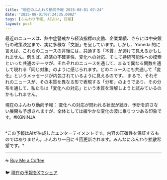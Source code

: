 ```yaml
---
title: "現在のふんわり動向予報 2025-08-01 07:24"
date: "2025-08-01T07:24:35.000Z"
tags: [ふんわり予報, AI占い, 日常]
layout: post
---
```


最近のニュースは、熱中症警戒から経済指標の変動、企業業績、さらには中央銀行の政策決定まで、実に多様な「文脈」を呈しています。しかし、Yoneda 的に言えば、これらのニュースの背後には、共通する「本質」が透けて見えるかもしれません。例えば、経済の不確実性、変化への対応、そして持続可能性への模索といった共通のテーマが、それぞれのニュースを通して、まるで異なる関数を通して現れる「同じ対象」のように感じられます。どのニュースにも共通して「変化」というメッセージが内包されているように見えるのです。  まるで、それぞれのニュースが、その本質を異なる形で表現する「分布」のようであり、その分布を通して、私たちは「変化への対応」という本質を理解しようと試みているのかもしれません。


現在のふんわり動向予報：
変化への対応が問われる状況が続き、予断を許さない展開も予想されますが、全体としては緩やかな変化の波に乗りつつある印象です。#KGNINJA

<br>
*この予報はAIが生成したエンターテイメントです。内容の正確性を保証するものではありません。ふんわり一日に４回更新されます。みんなにふんわり拡散希望です。*

---
☕️ [Buy Me a Coffee](https://www.buymeacoffee.com/kgninja)

🐦 [現在の予報をXでシェア](https://twitter.com/intent/tweet?text=%E7%8F%BE%E5%9C%A8%E3%81%AE%E3%81%B5%E3%82%93%E3%82%8F%E3%82%8A%E4%BA%88%E5%A0%B1%3A%20%E3%80%8C%E6%9C%80%E8%BF%91%E3%81%AE%E3%83%8B%E3%83%A5%E3%83%BC%E3%82%B9%E3%81%AF%E3%80%81%E7%86%B1%E4%B8%AD%E7%97%87%E8%AD%A6%E6%88%92%E3%81%8B%E3%82%89%E7%B5%8C%E6%B8%88%E6%8C%87%E6%A8%99%E3%81%AE%E5%A4%89%E5%8B%95%E3%80%81%E4%BC%81%E6%A5%AD%E6%A5%AD%E7%B8%BE%E3%80%81%E3%81%95%E3%82%89%E3%81%AB%E3%81%AF%E4%B8%AD%E5%A4%AE%E9%8A%80%E8%A1%8C%E3%81%AE%E6%94%BF%E7%AD%96%E6%B1%BA%E5%AE%9A%E3%81%BE%E3%81%A7%E3%80%81%E5%AE%9F%E3%81%AB%E5%A4%9A%E6%A7%98%E3%81%AA%E3%80%8C%E6%96%87%E8%84%88%E3%80%8D%E3%82%92%E5%91%88%E3%81%97%E3%81%A6%E3%81%84%E3%81%BE%E3%81%99%E3%80%82%E3%80%8D%23KGNINJA%20%E7%B6%9A%E3%81%8D%E3%81%AF%E3%83%96%E3%83%AD%E3%82%B0%E3%81%A7%EF%BC%81%F0%9F%91%87&url=https%3A%2F%2Fkg-ninja.github.io%2FFunwariyoso%2F)
